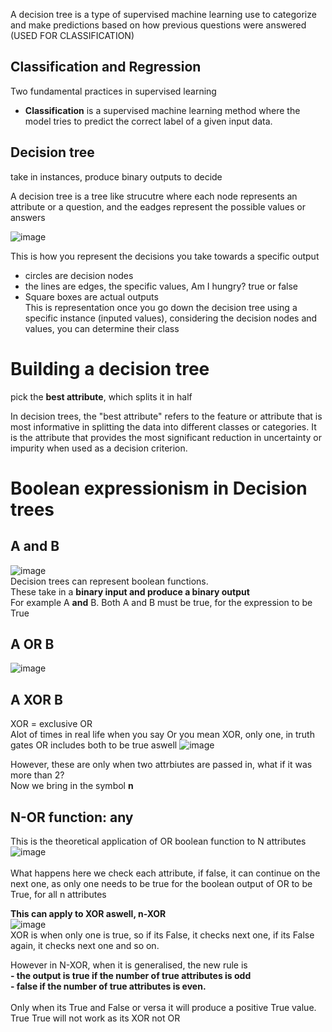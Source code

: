 A decision tree is a type of supervised machine learning use to categorize and make predictions based on how previous questions were answered
(USED FOR CLASSIFICATION)


## Classification and Regression
Two fundamental practices in supervised learning
- **Classification** is a supervised machine learning method where the model tries to predict the correct label of a given input data.

## Decision tree
take in instances, produce binary outputs to decide

A decision tree is a tree like strucutre where each node represents an attribute or a question, and the eadges represent the possible values or answers<br>

![image](https://github.com/Swiftal13/Machine-Learning/assets/76588047/38065834-e06c-46a2-9264-d8f520e27357)

 This is how you represent the decisions you take towards a specific output<br>
- circles are decision nodes<br>
- the lines are edges, the specific values, Am I hungry? true or false<br>
- Square boxes are actual outputs<br>
This is representation
once you go down the decision tree using a specific instance (inputed values), considering the decision nodes and values, you can determine their class

# Building a decision tree
pick the **best attribute**, which splits it in half

In decision trees, the "best attribute" refers to the feature or attribute that is most informative in splitting the data into different classes or categories. It is the attribute that provides the most significant reduction in uncertainty or impurity when used as a decision criterion.

# Boolean expressionism in Decision trees

## A and B<br>
![image](https://github.com/Swiftal13/Machine-Learning/assets/76588047/c5d5c24b-c625-48c0-8d5a-54535a6583e8)
<br>Decision trees can represent boolean functions. <br>
These take in a **binary input and produce a binary output**<br>
For example A **and** B. Both A and B must be true, for the expression to be True

## A OR B<br>
![image](https://github.com/Swiftal13/Machine-Learning/assets/76588047/ede4be37-0003-4922-92cf-ca2a3912b637)

## A XOR B <br>
XOR = exclusive OR <br>
Alot of times in real life when you say Or you mean XOR, only one, in truth gates OR includes both to be true aswell
![image](https://github.com/Swiftal13/Machine-Learning/assets/76588047/bc10e0a7-17a0-4c44-bf6b-9d9b33806d9c)

However, these are only when two attrbiutes are passed in, what if it was more than 2?<br>
Now we bring in the symbol **n**<br>

## N-OR function: any
This is the theoretical application of OR boolean function to N attributes<br>
![image](https://github.com/Swiftal13/Machine-Learning/assets/76588047/9b03e277-4264-49ff-b175-a64d6017bc5a)<br><br>
What happens here we check each attribute, if false, it can continue on the next one, as only one needs to be true for the boolean output of OR to be True, for all n attributes

**This can apply to XOR aswell, n-XOR**<br>
![image](https://github.com/Swiftal13/Machine-Learning/assets/76588047/80a261c0-3d9b-43bb-a9cb-10719b7df603)<br>
XOR is when only one is true, so if its False, it checks next one, if its False again, it checks next one and so on. <br>

However in N-XOR, when it is generalised, the new rule is <br>
**- the output is true if the number of true attributes is odd** <br>
**- false if the number of true attributes is even.** <br> <br>
Only when its True and False or versa it will produce a positive True value. True True will not work as its XOR not OR


